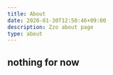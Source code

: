 ```yaml
---
title: About
date: 2020-01-30T12:50:46+09:00
description: Zzo about page
type: about
---
```



## nothing for now